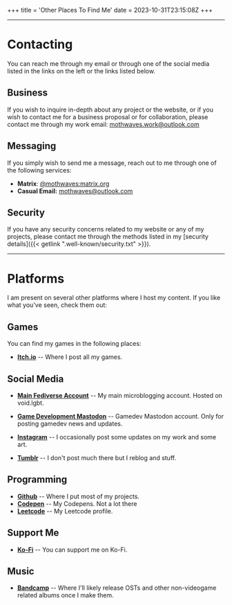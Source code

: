 +++
title = 'Other Places To Find Me'
date = 2023-10-31T23:15:08Z
+++

---

# Contacting

You can reach me through my email or through one of the social media listed in the links on the left or the links listed below.

## Business

If you wish to inquire in-depth about any project or the website, or if you wish to contact me for a business proposal or for collaboration, please contact me through my work email: mothwaves.work@outlook.com

## Messaging

If you simply wish to send me a message, reach out to me through one of the following services:

- **Matrix**: [@mothwaves:matrix.org](https://matrix.to/#/@mothwaves:matrix.org)
- **Casual Email:** [mothwaves@outlook.com](mailto:mothwaves@outlook.com)

## Security

If you have any security concerns related to my website or any of my projects, please contact me through the methods listed in my [security details]({{< getlink ".well-known/security.txt" >}}).

---

# Platforms

I am present on several other platforms where I host my content. If you like what you've seen, check them out:

## Games

You can find my games in the following places:

- **[Itch.io](https://mothwaves.itch.io/)** -- Where I post all my games.

## Social Media

- **[Main Fediverse Account](https://void.lgbt/mothwaves)** -- My main microblogging account. Hosted on void.lgbt.

- **[Game Development Mastodon](https://mastodon.gamedev.place/@MothWaves)** -- Gamedev Mastodon account. Only for posting gamedev news and updates.

- **[Instagram](https://www.instagram.com/waves.in.dreams/)** -- I occasionally post some updates on my work and some art.

- **[Tumblr](https://mothwaves.tumblr.com/)** -- I don't post much there but I reblog and stuff.

## Programming

- **[Github](https://github.com/MothWaves)** -- Where I put most of my projects.
- **[Codepen](https://codepen.io/MothWaves)** -- My Codepens. Not a lot there
- **[Leetcode](https://leetcode.com/mothwaves/)** -- My Leetcode profile.

## Support Me

- **[Ko-Fi](https://ko-fi.com/mothwaves)** -- You can support me on Ko-Fi. 

## Music

- **[Bandcamp](https://mothwaves.bandcamp.com)** -- Where I'll likely release OSTs and other non-videogame related albums once I make them.
